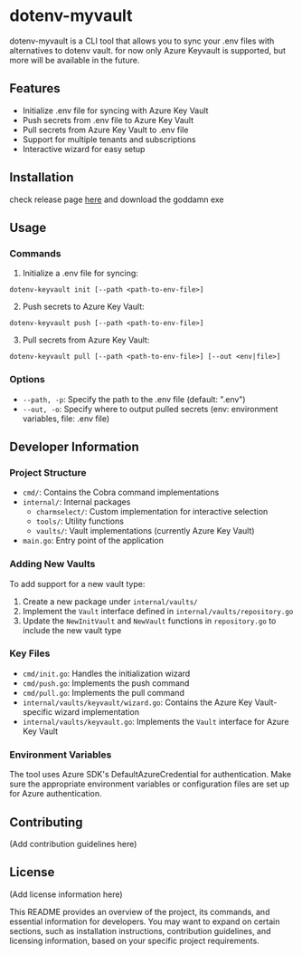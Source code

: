 # dotenv-myvault

dotenv-myvault is a CLI tool that allows you to sync your .env files with alternatives to dotenv vault.
for now only Azure Keyvault is supported, but more will be available in the future.

## Features

- Initialize .env file for syncing with Azure Key Vault
- Push secrets from .env file to Azure Key Vault
- Pull secrets from Azure Key Vault to .env file
- Support for multiple tenants and subscriptions
- Interactive wizard for easy setup

## Installation

check release page [here](https://github.com/WithHolm/dotenv-keyvault/releases) and download the goddamn exe

## Usage

### Commands

1. Initialize a .env file for syncing:

```
dotenv-keyvault init [--path <path-to-env-file>]
```

2. Push secrets to Azure Key Vault:

```
dotenv-keyvault push [--path <path-to-env-file>]
```

3. Pull secrets from Azure Key Vault:

```
dotenv-keyvault pull [--path <path-to-env-file>] [--out <env|file>]
```

### Options

- `--path, -p`: Specify the path to the .env file (default: ".env")
- `--out, -o`: Specify where to output pulled secrets (env: environment variables, file: .env file)

## Developer Information

### Project Structure

- `cmd/`: Contains the Cobra command implementations
- `internal/`: Internal packages
  - `charmselect/`: Custom implementation for interactive selection
  - `tools/`: Utility functions
  - `vaults/`: Vault implementations (currently Azure Key Vault)
- `main.go`: Entry point of the application

### Adding New Vaults

To add support for a new vault type:

1. Create a new package under `internal/vaults/`
2. Implement the `Vault` interface defined in `internal/vaults/repository.go`
3. Update the `NewInitVault` and `NewVault` functions in `repository.go` to include the new vault type

### Key Files

- `cmd/init.go`: Handles the initialization wizard
- `cmd/push.go`: Implements the push command
- `cmd/pull.go`: Implements the pull command
- `internal/vaults/keyvault/wizard.go`: Contains the Azure Key Vault-specific wizard implementation
- `internal/vaults/keyvault.go`: Implements the `Vault` interface for Azure Key Vault

### Environment Variables

The tool uses Azure SDK's DefaultAzureCredential for authentication. Make sure the appropriate environment variables or configuration files are set up for Azure authentication.

## Contributing

(Add contribution guidelines here)

## License

(Add license information here)

This README provides an overview of the project, its commands, and essential information for developers. You may want to expand on certain sections, such as installation instructions, contribution guidelines, and licensing information, based on your specific project requirements.